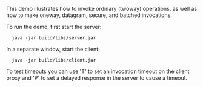 This demo illustrates how to invoke ordinary (twoway) operations, as
well as how to make oneway, datagram, secure, and batched invocations.

To run the demo, first start the server:

      java -jar build/libs/server.jar

In a separate window, start the client:

      java -jar build/libs/client.jar

To test timeouts you can use 'T' to set an invocation timeout on the client
proxy and 'P' to set a delayed response in the server to cause a timeout.
